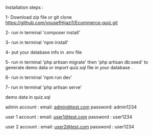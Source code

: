 Installation steps :

1- Download zip file or git clone https://github.com/yousefHijazi1/Ecommerce-quiz.git

2- run in terminal 'composer install'

3- run in terminal 'npm install'

4- put your database info in .env file

5- 
    run in terminal 'php artisan migrate' then 'php artisan db:seed' to generate demo data
        or 
    import quiz.sql file in your database .

6- run in terminal 'npm run dev'

7- run in terminal 'php artisan serve'

demo data in quiz.sql

admin account :
    email: admin@test.com
    password: admin1234

user 1 account :
    email: user1@test.com
    password : user1234

user 2 account :
    email: user2@test.com
    password : user1234
